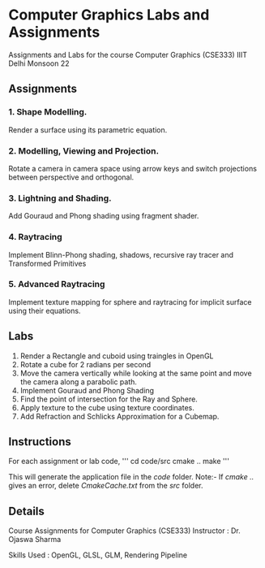 # Computer Graphics Labs and Assignments
Assignments and Labs for the course Computer Graphics (CSE333) IIIT Delhi Monsoon 22


## Assignments
### 1. Shape Modelling. 
Render a surface using its parametric equation. 

### 2. Modelling, Viewing and Projection.
Rotate a camera in camera space using arrow keys and switch projections between perspective and orthogonal.

### 3. Lightning and Shading.
Add Gouraud and Phong shading using fragment shader.

### 4. Raytracing
Implement Blinn-Phong shading, shadows, recursive ray tracer and Transformed Primitives

### 5. Advanced Raytracing
Implement texture mapping for sphere and raytracing for implicit surface using their equations. 


## Labs
1. Render a Rectangle and cuboid using traingles in OpenGL
2. Rotate a cube for 2 radians per second
3. Move the camera vertically while looking at the same point and move the camera along a parabolic path.
4. Implement Gouraud and Phong Shading
5. Find the point of intersection for the Ray and Sphere.
6. Apply texture to the cube using texture coordinates.
7. Add Refraction and Schlicks Approximation for a Cubemap.   

## Instructions
For each assignment or lab code,
'''
cd code/src
cmake ..
make
'''

This will generate the application file in the *code* folder.
Note:- If *cmake ..* gives an error, delete *CmakeCache.txt* from the *src* folder.

## Details
Course Assignments for Computer Graphics (CSE333) 
Instructor : Dr. Ojaswa Sharma

Skills Used : OpenGL, GLSL, GLM, Rendering Pipeline

